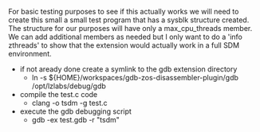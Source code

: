For basic testing purposes to see if this actually works we will need to
create this small a small test program that has a sysblk structure created.
The structure for our purposes will have only a max_cpu_threads member. We
can add additional members as needed but I only want to do a 'info zthreads'
to show that the extension would actually work in a full SDM environment.

* if not aready done create a symlink to the gdb extension directory
  * ln -s ${HOME}/workspaces/gdb-zos-disassembler-plugin/gdb /opt/lzlabs/debug/gdb
* compile the test.c code
  * clang -o tsdm -g test.c
* execute the gdb debugging script
  * gdb -ex test.gdb -r "tsdm"
